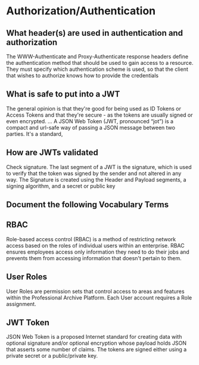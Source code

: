 # Authorization/Authentication

## What header(s) are used in authentication and authorization
The WWW-Authenticate and Proxy-Authenticate response headers define the authentication method that should be used to gain access to a resource. They must specify which authentication scheme is used, so that the client that wishes to authorize knows how to provide the credentials

## What is safe to put into a JWT
The general opinion is that they're good for being used as ID Tokens or Access Tokens and that they're secure - as the tokens are usually signed or even encrypted. ... A JSON Web Token (JWT, pronounced “jot”) is a compact and url-safe way of passing a JSON message between two parties. It's a standard,



## How are JWTs validated
Check signature. The last segment of a JWT is the signature, which is used to verify that the token was signed by the sender and not altered in any way. The Signature is created using the Header and Payload segments, a signing algorithm, and a secret or public key

## Document the following Vocabulary Terms

## RBAC
Role-based access control (RBAC) is a method of restricting network access based on the roles of individual users within an enterprise. RBAC ensures employees access only information they need to do their jobs and prevents them from accessing information that doesn't pertain to them.

## User Roles

User Roles are permission sets that control access to areas and features within the Professional Archive Platform. Each User account requires a Role assignment.
## JWT Token
JSON Web Token is a proposed Internet standard for creating data with optional signature and/or optional encryption whose payload holds JSON that asserts some number of claims. The tokens are signed either using a private secret or a public/private key.